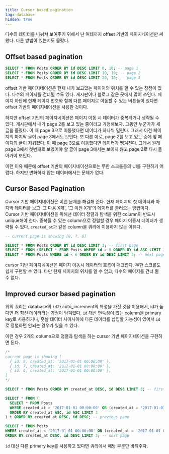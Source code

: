 ```yaml
---
title: Cursor based pagination
tag: database
hidden: true
---
```


다수의 데이터를 나눠서 보여주기 위해서 난 여태까지 offset 기반의 페이지네이션만 써왔다. 다른 방법이 있는지도 몰랐다.

## Offset based pagination

```sql
SELECT * FROM Posts ORDER BY id DESC LIMIT 0, 10; -- page 1
SELECT * FROM Posts ORDER BY id DESC LIMIT 10, 10; -- page 2
SELECT * FROM Posts ORDER BY id DESC LIMIT 20, 10; -- page 3
```

offset 기반 페이지네이션은 현재 내가 보고있는 페이지의 위치를 알 수 있는 장점이 있다. 다수의 페이지를 건너뛸 수도 있다. 게시판이나 블로그 같은 곳에서 많이 쓰인다. 페이지 하단에 현재 페이지 번호와 함께 다른 페이지로 이동할 수 있는 버튼들이 있다면 offset 기반의 페이지네이션을 사용한 것이다.

하지만 offset 기반의 페이지네이션은 페이지 이동 시 데이터가 중복되거나 생략될 수 있다. 게시판에서 내가 page 2를 보고 있는 중이라고 가정해보자. 그동안 누군가가 새 글을 올렸다. 이 때 page 3으로 이동했다면 데이터가 하나씩 밀린다. 그래서 이전 페이지의 마지막 글이 page 3에서도 보인다. 또 다른 예로, page 2를 보고 있는 중에 앞 페이지의 글이 지워졌다. 이 때 page 3으로 이동했다면 데이터가 땡겨진다. 그래서 원래 page 3에서 첫번째로 보였어야 할 글이 page 3에서는 보이지 않고 page 2로 다시 돌아가야 보인다.

이런 이유 때문에 offset 기반의 페이지네이션으로는 무한 스크롤등의 UI를 구현하기 어렵다. 하지만 변화하지 않는 데이터에서는 문제가 없다.

## Cursor Based Pagination

Cursor 기반 페이지네이션은 이런 문제를 해결해 준다. 현재 페이지의 첫 데이터와 마지막 데이터를 보고 '그 다음 X개', '그 이전 X개'의 데이터를 불러오는 방법이다. Cursor 기반 페이지네이션을 위해선 데이터 정렬과 탐색을 위한 column이 반드시 unique해야 한다. 중복될 수 있는 column으로 정렬할 경우 페이지 이동시 데이터가 생략될 수 있다. `created_at`과 같은 column을 쿼리에 이용하지 않는 이유다.

```sql
-- current page is showing [8, 7, 6]

SELECT * FROM Posts ORDER BY id DESC LIMIT 3; -- first page
SELECT * FROM (SELECT * FROM Posts WHERE id > 8 ORDER BY id ASC LIMIT 3) t ORDER BY id DESC; -- previous page
SELECT * FROM Posts WHERE id < 6 ORDER BY id DESC LIMIT 3; -- next page
```

cursor 기반 페이지네이션은 페이지 이동시 데이터의 흐름이 매끄럽다. 무한 스크롤도 쉽게 구현할 수 있다. 다만 현재 페이지의 위치를 알 수 없고, 다수의 페이지를 건너 뛸 수 없다.

## Improved cursor based pagination

위의 쿼리는 database의 `id`가 auto_increment의 특성을 가진 것을 이용해서, id가 높다면 더 최신 데이터라는 가정이 담겨있다. `id` 대신 연속성이 없는 column을 primary key로 사용하거나, 훗날 데이터 사이사이에 다른 데이터를 삽입할 가능성이 있어서 `id`로 정렬하면 안되는 경우가 있을 수 있다.

이런 경우 2개의 column으로 정렬과 탐색을 하는 cursor 기반 페이지네이션을 구현하면 된다.

```sql
/*
current page is showing [
  { id: 8, created_at: '2017-01-01 00:00:00' },
  { id: 7, created_at: '2017-01-01 00:00:00' },
  { id: 6, created_at: '2017-01-01 00:00:00' },
]
*/

SELECT * FROM Posts ORDER BY created_at DESC, id DESC LIMIT 3; -- first page

SELECT * FROM (
  SELECT * FROM Posts
  WHERE created_at > '2017-01-01 00:00:00' OR (created_at = '2017-01-01 00:00:00' AND id > 8)
  ORDER BY created_at ASC, id ASC LIMIT 3
) t ORDER BY created_at DESC, id DESC; -- previous page

SELECT * FROM Posts
WHERE created_at < '2017-01-01 00:00:00' OR (created_at = '2017-01-01 00:00:00' AND id < 6)
ORDER BY created_at DESC, id DESC LIMIT 3; -- next page
```

`id` 대신 다른 primary key를 사용하고 있다면 쿼리에서 해당 부분만 바꿔주자.
